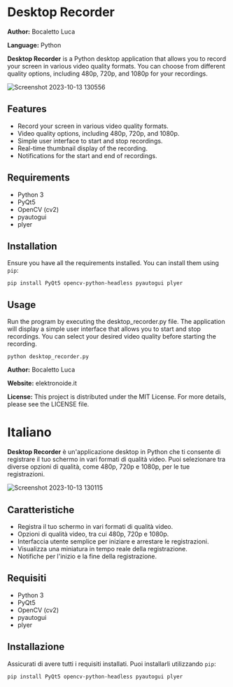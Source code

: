 # Desktop Recorder

**Author:** Bocaletto Luca

**Language:** Python

**Desktop Recorder** is a Python desktop application that allows you to record your screen in various video quality formats. You can choose from different quality options, including 480p, 720p, and 1080p for your recordings.

![Screenshot 2023-10-13 130556](https://github.com/elektronoide/Desktop-Recorder/assets/134635227/ee480646-83f3-45d5-86e7-731da15484db)

## Features

- Record your screen in various video quality formats.
- Video quality options, including 480p, 720p, and 1080p.
- Simple user interface to start and stop recordings.
- Real-time thumbnail display of the recording.
- Notifications for the start and end of recordings.

## Requirements

- Python 3
- PyQt5
- OpenCV (cv2)
- pyautogui
- plyer

## Installation

Ensure you have all the requirements installed. You can install them using `pip`:

```shell
pip install PyQt5 opencv-python-headless pyautogui plyer
```
## Usage

Run the program by executing the desktop_recorder.py file. The application will display a simple user interface that allows you to start and stop recordings. You can select your desired video quality before starting the recording.
```shell
python desktop_recorder.py
```
**Author:** Bocaletto Luca

**Website:** elektronoide.it

**License:** This project is distributed under the MIT License. For more details, please see the LICENSE file.

# Italiano

**Desktop Recorder** è un'applicazione desktop in Python che ti consente di registrare il tuo schermo in vari formati di qualità video. Puoi selezionare tra diverse opzioni di qualità, come 480p, 720p e 1080p, per le tue registrazioni.

![Screenshot 2023-10-13 130115](https://github.com/elektronoide/Desktop-Recorder/assets/134635227/5fa1d426-3b4b-478c-9f08-8f56a95eec31)

## Caratteristiche

- Registra il tuo schermo in vari formati di qualità video.
- Opzioni di qualità video, tra cui 480p, 720p e 1080p.
- Interfaccia utente semplice per iniziare e arrestare le registrazioni.
- Visualizza una miniatura in tempo reale della registrazione.
- Notifiche per l'inizio e la fine della registrazione.

## Requisiti

- Python 3
- PyQt5
- OpenCV (cv2)
- pyautogui
- plyer

## Installazione

Assicurati di avere tutti i requisiti installati. Puoi installarli utilizzando `pip`:

```shell
pip install PyQt5 opencv-python-headless pyautogui plyer
```
